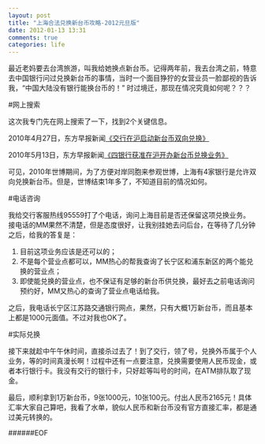 ```yaml
---
layout: post
title: "上海合法兑换新台币攻略-2012元旦版"
date: 2012-01-13 13:31
comments: true
categories: life
---
```

最近老妈要去台湾旅游，叫我给她换点新台币。记得两年前，我去台湾之前，特意去中国银行问过兑换新台币的事情，当时一个面目狰狞的女营业员一脸鄙视的告诉我，“中国大陆没有银行能换台币的！” 时过境迁，那现在情况究竟如何呢？？？

<!--more-->

#网上搜索

这次我专门先在网上搜索了一下，找到2个关键信息。

2010年4月27日，东方早报新闻[《交行在沪启动新台币双向兑换》](http://epaper.dfdaily.com/dfzb/html/2010-04/27/content_235097.htm)

2010年5月13日，东方早报新闻[《四银行获准在沪开办新台币兑换业务》](http://epaper.dfdaily.com/dfzb/html/2010-05/13/content_245765.htm)

可见，2010年世博期间，为了方便对岸同胞来参观世博，上海有4家银行是允许双向兑换新台币。但是，世博结束1年多了，不知道目前的情况如何。

#电话咨询

我给交行客服热线95559打了个电话，询问上海目前是否还保留这项兑换业务。接电话的MM果然不清楚，但是态度很好，让我别挂她去问后台，在等待了几分钟之后，给我的答复是：

1. 目前这项业务应该是还可以的；
2. 不是每个营业点都可以，MM热心的帮我查询了长宁区和浦东新区的两个能兑换的营业点；
3. 即使能兑换的营业点，也不保证有足够的新台币供兑换，最好去之前电话询问预约好，MM又热心的查询了营业点电话给我。

之后，我电话长宁区江苏路交通银行网点，果然，只有大概1万新台币，而且基本上都是1000元面值。不过对我也OK了。

#实际兑换

接下来就趁中午午休时间，直接杀过去了！到了交行，领了号，兑换外币属于个人业务，等的时间真漫长啊！过程中还有一点要注意，兑换需要使用人民币现金，或者本行银行卡。我没有交行的银行卡，只好趁等叫号的时间，在ATM排队取了现金。

最后，顺利拿到1万新台币，9张1000元，10张100元。付出人民币2165元！具体汇率大家自己算吧，我看了水单，貌似人民币和新台币没有官方直接汇率，都是通过美元转换的。

######EOF
